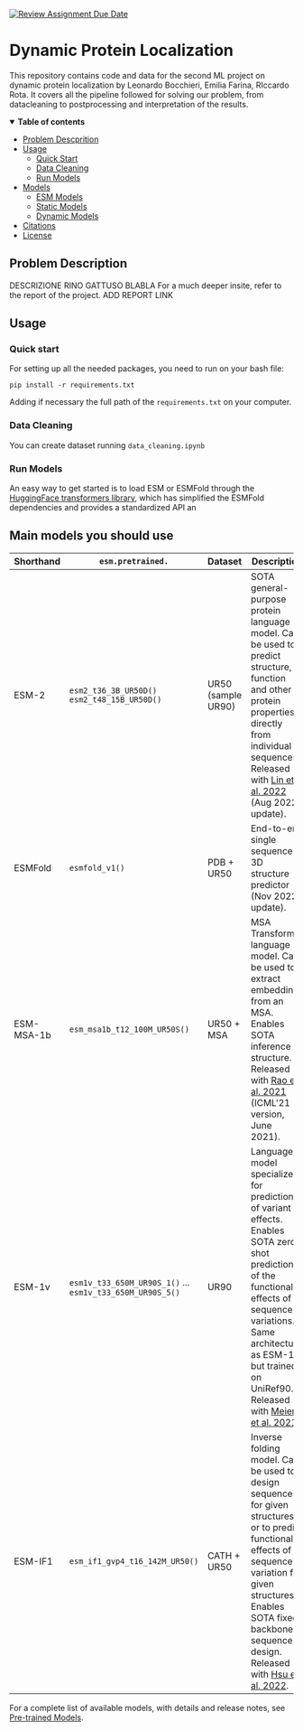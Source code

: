 [![Review Assignment Due Date](https://classroom.github.com/assets/deadline-readme-button-22041afd0340ce965d47ae6ef1cefeee28c7c493a6346c4f15d667ab976d596c.svg)](https://classroom.github.com/a/UDdkOEMs)

# Dynamic Protein Localization
This repository contains code and data for the second ML project on dynamic protein localization by Leonardo Bocchieri, Emilia Farina, RIccardo Rota. It covers all the pipeline followed for solving our problem, from datacleaning to postprocessing and interpretation of the results.

<details open><summary><b>Table of contents</b></summary>

- [Problem Descprition](#problem-description)
- [Usage](#usage)
  - [Quick Start](#quickstart)
  - [Data Cleaning](#data-cleaning)
  - [Run Models](#run-models)
- [Models](#models)
  - [ESM Models](#esm-models)
  - [Static Models](#static-models)
  - [Dynamic Models](#dynamic-models)
- [Citations](#citations)
- [License](#license)
</details>

## Problem Description <a name="problem-desciption"></a>

DESCRIZIONE RINO GATTUSO BLABLA
For a much deeper insite, refer to the report of the project. ADD REPORT LINK

## Usage <a name="usage"></a>

### Quick start <a name="quickstart"></a>

For setting up all the needed packages, you need to run on your bash file:
```
pip install -r requirements.txt
```
Adding if necessary the full path of the `requirements.txt` on your computer.

### Data Cleaning <a name="data-cleaning"></a>

You can create dataset running `data_cleaning.ipynb`

### Run Models <a name="run-models"></a>




An easy way to get started is to load ESM or ESMFold through the [HuggingFace transformers library](https://huggingface.co/docs/transformers/model_doc/esm),
which has simplified the ESMFold dependencies and provides a standardized API an

## Main models you should use <a name="main-models"></a>

| Shorthand | `esm.pretrained.`           | Dataset | Description  |
|-----------|-----------------------------|---------|--------------|
| ESM-2    | `esm2_t36_3B_UR50D()` `esm2_t48_15B_UR50D()`       | UR50 (sample UR90)  | SOTA general-purpose protein language model. Can be used to predict structure, function and other protein properties directly from individual sequences. Released with [Lin et al. 2022](https://www.science.org/doi/abs/10.1126/science.ade2574) (Aug 2022 update). |
| ESMFold   | `esmfold_v1()`         | PDB + UR50 | End-to-end single sequence 3D structure predictor (Nov 2022 update). |
| ESM-MSA-1b| `esm_msa1b_t12_100M_UR50S()` |  UR50 + MSA  | MSA Transformer language model. Can be used to extract embeddings from an MSA. Enables SOTA inference of structure. Released with [Rao et al. 2021](https://www.biorxiv.org/content/10.1101/2021.02.12.430858v2) (ICML'21 version, June 2021).  |
| ESM-1v    | `esm1v_t33_650M_UR90S_1()` ... `esm1v_t33_650M_UR90S_5()`| UR90  | Language model specialized for prediction of variant effects. Enables SOTA zero-shot prediction of the functional effects of sequence variations. Same architecture as ESM-1b, but trained on UniRef90. Released with [Meier et al. 2021](https://doi.org/10.1101/2021.07.09.450648). |
| ESM-IF1  | `esm_if1_gvp4_t16_142M_UR50()` | CATH + UR50 | Inverse folding model. Can be used to design sequences for given structures, or to predict functional effects of sequence variation for given structures. Enables SOTA fixed backbone sequence design. Released with [Hsu et al. 2022](https://doi.org/10.1101/2022.04.10.487779). |

For a complete list of available models, with details and release notes, see [Pre-trained Models](#available-models).







